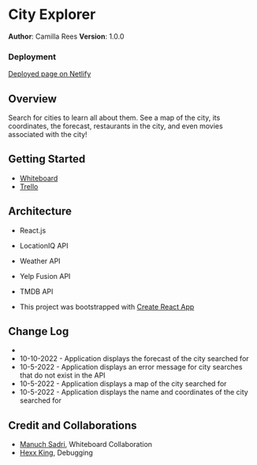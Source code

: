 # City Explorer

**Author**: Camilla Rees
**Version**: 1.0.0

### Deployment

[Deployed page on Netlify](https://301n28-city-explorer.netlify.app/)

## Overview
Search for cities to learn all about them. See a map of the city, its coordinates, the forecast, restaurants in the city, and even movies associated with the city! 

## Getting Started
- [Whiteboard](https://www.figma.com/file/5JiHEvvKfL51Qo9UDmR6fV/City-Explorer-Whiteboard) 
- [Trello](https://trello.com/b/UrVXG4Dw/city-explorer)

## Architecture
- React.js
- LocationIQ API
- Weather API
- Yelp Fusion API
- TMDB API

- This project was bootstrapped with [Create React App](https://github.com/facebook/create-react-app)

## Change Log
- 
- 10-10-2022 - Application displays the forecast of the city searched for
- 10-5-2022 - Application displays an error message for city searches that do not exist in the API
- 10-5-2022 - Application displays a map of the city searched for
- 10-5-2022 - Application displays the name and coordinates of the city searched for

## Credit and Collaborations
- [Manuch Sadri](https://github.com/mcsadri), Whiteboard Collaboration
- [Hexx King](https://github.com/HexxKing), Debugging


